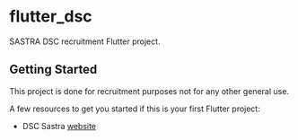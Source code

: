 # flutter_dsc

SASTRA DSC recruitment Flutter project.

## Getting Started

This project is done for recruitment purposes not for any other general use.

A few resources to get you started if this is your first Flutter project:

- DSC Sastra [website](https://dscsastra.com)
